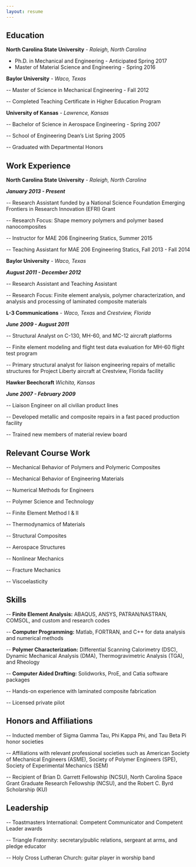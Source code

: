 ```yaml
---
layout: resume
---
```

## Education
__North Carolina State University__ - *Raleigh, North Carolina*
* Ph.D. in Mechanical and Engineering - Anticipated Spring 2017
* Master of Material Science and Engineering - Spring 2016


__Baylor University__ - *Waco, Texas*

-- Master of Science in Mechanical Engineering - Fall 2012

-- Completed Teaching Certificate in Higher Education Program


__University of Kansas__ - *Lawrence, Kansas*

-- Bachelor of Science in Aerospace Engineering - Spring 2007

-- School of Engineering Dean’s List Spring 2005

-- Graduated with Departmental Honors


## Work Experience
__North Carolina State University__ - *Raleigh, North Carolina*

__*January 2013 - Present*__

-- Research Assistant funded by a National Science Foundation Emerging Frontiers in Research Innovation (EFRI) Grant

-- Research Focus: Shape memory polymers and polymer based nanocomposites

-- Instructor for MAE 206 Engineering Statics, Summer 2015

-- Teaching Assistant for MAE 206 Engineering Statics, Fall 2013 - Fall 2014

__Baylor University__ - *Waco, Texas*

__*August 2011 - December 2012*__

-- Research Assistant and Teaching Assistant

-- Research Focus: Finite element analysis, polymer characterization, and analysis and processing of laminated composite materials

__L-3 Communications__ - *Waco, Texas* and *Crestview, Florida*

__*June 2009 - August 2011*__

-- Structural Analyst on C-130, MH-60, and MC-12 aircraft platforms

-- Finite element modeling and flight test data evaluation for MH-60 flight test program

-- Primary structural analyst for liaison engineering repairs of metallic structures for  Project Liberty aircraft at Crestview, Florida facility

__Hawker Beechcraft__ *Wichita, Kansas*

__*June 2007 - February 2009*__

-- Liaison Engineer on all civilian product lines

-- Developed metallic and composite repairs in a fast paced production facility

-- Trained new members of material review board

## Relevant Course Work
-- Mechanical Behavior of Polymers and Polymeric Composites

-- Mechanical Behavior of Engineering Materials

-- Numerical Methods for Engineers

-- Polymer Science and Technology

-- Finite Element Method I & II

-- Thermodynamics of Materials

-- Structural Composites

-- Aerospace Structures

-- Nonlinear Mechanics

-- Fracture Mechanics

-- Viscoelasticity

## Skills
-- __Finite Element Analysis:__ ABAQUS, ANSYS, PATRAN/NASTRAN, COMSOL, and custom and research codes

-- __Computer Programming:__ Matlab, FORTRAN, and C++ for data analysis and numerical methods

-- __Polymer Characterization:__ Differential Scanning Calorimetry (DSC), Dynamic Mechanical Analysis	(DMA), Thermogravimetric Analysis (TGA), and Rheology

-- __Computer Aided Drafting:__ Solidworks, ProE, and Catia software packages

-- Hands-on experience with laminated composite fabrication

-- Licensed private pilot

## Honors and Affiliations
-- Inducted member of Sigma Gamma Tau, Phi Kappa Phi, and Tau Beta Pi honor societies

-- Affiliations with relevant professional societies such as American Society of Mechanical Engineers (ASME), Society of Polymer	Engineers (SPE), Society of Experimental Mechanics (SEM)

-- Recipient of Brian D. Garrett Fellowship (NCSU), North Carolina Space Grant Graduate Research Fellowship (NCSU), and the Robert C. Byrd Scholarship (KU)

## Leadership
-- Toastmasters International: Competent Communicator and Competent Leader awards

-- Triangle Fraternity: secretary/public relations, sergeant at arms, and pledge educator

-- Holy Cross Lutheran Church: guitar player in worship band
